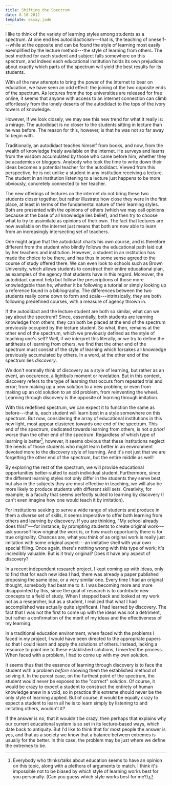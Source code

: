 ```yaml
---
title: Shifting the Spectrum
date: 8-10-2012
template: essay.jade
---
```


I like to think of the variety of learning styles among students as a
spectrum. At one end lies autodidacticism---that is, the teaching of
oneself---while at the opposite end can be found the style of learning
most easily exemplified by the lecture method---the style of learning
from others. The best method for each student and subject falls
somewhere on this spectrum, and indeed each educational institution
holds its own prejudices about exactly which parts of the spectrum
will yield the best results for its students.

With all the new attempts to bring the power of the internet to bear
on education, we have seen an odd effect: the joining of the two
opposite ends of the spectrum. As lectures from the top universities
are released for free online, it seems that anyone with access to an
internet connection can climb effortlessly from the lonely deserts of
the autodidact to the tops of the ivory towers of knowledge.

However, if we look closely, we may see this new trend for what it
really is: a mirage. The autodidact is no closer to the students
sitting in lecture than he was before. The reason for this, however,
is that he was not so far away to begin with.

Traditionally, an autodidact teaches himself from books, and now, from
the wealth of knowledge freely available on the internet. He surveys
and learns from the wisdom accumulated by those who came before him,
whether they be academics or bloggers. Anybody who took the time to
write down their ideas becomes a potential teacher for the autodidact.
Viewed from this perspective, he is not unlike a student in any
institution receiving a lecture. The student in an institution
listening to a lecture just happens to be more obviously, concretely
connected to her teacher.

The new offerings of lectures on the internet do not bring these two
students closer together, but rather illustrate how close they were in
the first place, at least in terms of the fundamental nature of their
learning styles. Both are presented with the opinions of others (which
we may call opinions because at the base of all knowledge lies
belief), and then try to choose what to try to assimilate as opinions
of their own. The fact that lectures are now available on the internet
just means that both are now able to learn from an increasingly
intersecting set of teachers.

One might argue that the autodidact charts his own course, and is
therefore different from the student who blindly follows the
educational path laid out by her teachers and institution. However, a
student in an institution has made the choice to be there, and has
thus in some sense agreed to the course of study offered there. We can
even look to schools such as Brown University, which allows students
to construct their entire educational plan, as examples of the agency
that students have in this regard. Moreover, the autodidact cannot
help but follow the prescriptions of those more knowledgable than he,
whether it be following a tutorial or simply looking up a reference
found in a bibliography. The differences between the two students
really come down to form and scale---intrinsically, they are both
following predefined courses, with a measure of agency thrown in.

If the autodidact and the lecture student are both so similar, what
can we say about the spectrum? Since, essentially, both students are
learning knowledge from others, they can both be placed at the end of
the spectrum previously occupied by the lecture student. So what,
then, remains at the other end of the spectrum, which we previously
defined as the style of teaching one's self? Well, if we interpret
this literally, or we try to define the antithesis of learning from
others, we find that the other end of the spectrum must consist of the
style of learning which forsakes all knowledge previously accumulated
by others. In a word, at the other end of the spectrum lies
*discovery*.

We don't normally think of discovery as a style of learning, but
rather as an event, an occurence, a lightbulb moment or revelation.
But in this context, discovery refers to the type of learning that
occurs from repeated trial and error; from making up a new solution to
a new problem; or even from making up an old solution to an old
problem, from reinventing the wheel. Learning through discovery is the
opposite of learning through imitation. 

With this redefined spectrum, we can expect it to function the same as
before---that is, each student will learn best in a style somewhere on
this spectrum. But now, considering the array of educational
institutions in this new light, most appear clustered towards one end
of the spectrum. This end of the spectrum, dedicated towards learning
from others, is not *a priori* worse than the other end of the
spectrum. Regardless of which type of learning is better[^1], however, it
seems obvious that these institutions neglect the needs of those
students who might learn better in an environment devoted more to the
discovery style of learning. And it's not just that we are forgetting
the other end of the spectrum, but the entire middle as well!

[^1]: Everybody who thinks/talks about education seems to have an
opinion on this topic, along with a plethora of arguments to match.
I think it's impossible not to be biased by which style of
learning works best for you personally. (Can you guess which style
works best for me?)

By exploring the rest of the spectrum, we will provide educational
opportunities better-suited to each individual student. Furthermore,
since the different learning styles not only differ in the students
they serve best, but also in the subjects they are most effective in
teaching, we will also be more likely to produce students with
different skill sets. Creativity, for example, is a faculty that seems
perfectly suited to learning by discovery (I can't even imagine how
one would teach it by imitation).

For institutions seeking to serve a wide range of students and produce
in them a diverse set of skills, it seems imperative to offer both
learning from others and learning by discovery. If you are thinking,
"My school already does this!"---for instance, by prompting students
to create original work---ask yourself how original the work is, or
how much opportunity there is for true originality. Chances are, what
you think of as original work is really just imitation with some
original aspect---an imitative shell with your own special filling.
Once again, there's nothing wrong with this type of work; it's
incredibly valuable. But is it truly original? Does it have any aspect
of discovery?

In a recent independent research project, I kept coming up with ideas,
only to find that for each new idea I had, there was already a paper
published proposing the same idea, or a very similar one. Every time I
had an original thought, somebody had beat me to it. I was becoming
more and more disappointed by this, since the goal of research is to
contribute new concepts to a field of study. When I stepped back and
looked at my work not as a researcher, but as a student, I realized
that what I had accomplished was actually quite significant. I had
learned by discovery. The fact that I was not the first to come up
with the ideas was not a detriment, but rather a confirmation of the
merit of my ideas and the effectiveness of my learning.

In a traditional education environment, when faced with the problems I
faced in my project, I would have been directed to the appropriate
papers so that I could learn and apply the solutions of others.
Instead, lacking a resource to point me to these established
solutions, I inverted the process. When faced with a problem, I had to
come up with my own solution.

It seems thus that the essence of learning through discovery is to
face the student with a problem *before* showing them the established
method of solving it. In the purest case, on the furthest point of the
spectrum, the student would never be exposed to the "correct"
solution. Of course, it would be crazy to expect a student to
construct the entirety of human knowledge anew in a void, so in
practice this extreme should never be the only style of learning
applied. But of course, it would be equally crazy to expect a student
to learn all he is to learn simply by listening to and imitating
others, wouldn't it?

If the answer is no, that it wouldn't be crazy, then perhaps that
explains why our current educational system is so set in its
lecture-based ways, which date back to antiquity. But I'd like to
think that for most people the answer is yes, and that as a society we
know that a balance between extremes is usually for the better. In
this case, the problem may be just where we define the extremes to be.
